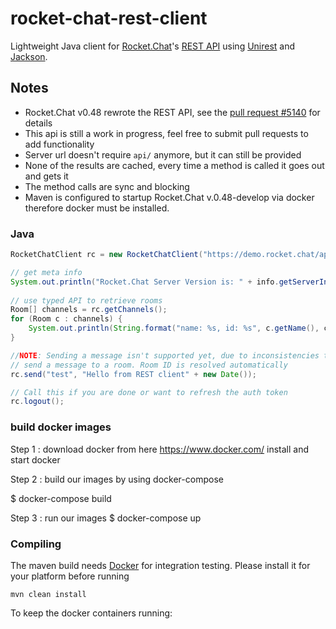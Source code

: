 # rocket-chat-rest-client
Lightweight Java client for [Rocket.Chat](https://rocket.chat/)'s [REST API](https://rocket.chat/docs/developer-guides/rest-api) using [Unirest](http://unirest.io/java.html) and [Jackson](https://github.com/FasterXML/jackson-databind).

## Notes
* Rocket.Chat v0.48 rewrote the REST API, see the [pull request #5140](https://github.com/RocketChat/Rocket.Chat/pull/5140) for details
* This api is still a work in progress, feel free to submit pull requests to add functionality
* Server url doesn't require `api/` anymore, but it can still be provided
* None of the results are cached, every time a method is called it goes out and gets it
* The method calls are sync and blocking
* Maven is configured to startup Rocket.Chat v.0.48-develop via docker therefore docker must be installed.

### Java
```java
RocketChatClient rc = new RocketChatClient("https://demo.rocket.chat/api/", "<user>", "<password>");

// get meta info
System.out.println("Rocket.Chat Server Version is: " + info.getServerInformation().getVersion());
		
// use typed API to retrieve rooms		
Room[] channels = rc.getChannels();
for (Room c : channels) {
	System.out.println(String.format("name: %s, id: %s", c.getName(), c.getId()));
}

//NOTE: Sending a message isn't supported yet, due to inconsistencies that `v1/chat.postMessage` has versus other `v1/` APIs. 
// send a message to a room. Room ID is resolved automatically
rc.send("test", "Hello from REST client" + new Date());

// Call this if you are done or want to refresh the auth token
rc.logout();
```

### build docker images

Step 1 : download docker from here https://www.docker.com/ install and start docker

Step 2 : build our images by using docker-compose

$ docker-compose build

Step 3 : run our images
$ docker-compose up

### Compiling

The maven build needs [Docker](https://www.docker.com) for integration testing. Please install it for your platform before running

```
mvn clean install
```

To keep the docker containers running:


